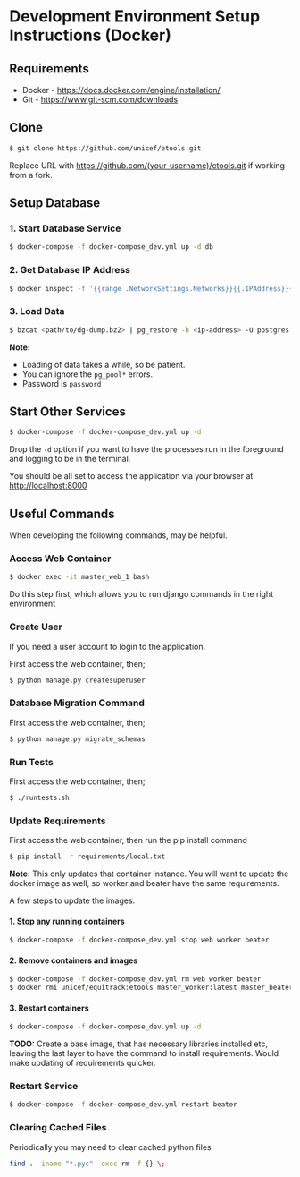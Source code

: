 # Development Environment Setup Instructions (Docker)

## Requirements

 * Docker - https://docs.docker.com/engine/installation/
 * Git - https://www.git-scm.com/downloads


## Clone

```bash
$ git clone https://github.com/unicef/etools.git
```

Replace URL with https://github.com/(your-username)/etools.git if working from a fork.


## Setup Database

### 1. Start Database Service

```bash
$ docker-compose -f docker-compose_dev.yml up -d db
```

### 2. Get Database IP Address

```bash
$ docker inspect -f '{{range .NetworkSettings.Networks}}{{.IPAddress}}{{end}}' master_db_1
```

### 3. Load Data

```bash
$ bzcat <path/to/dg-dump.bz2> | pg_restore -h <ip-address> -U postgres -F t -d etools
```

**Note:**
 * Loading of data takes a while, so be patient.
 * You can ignore the `pg_pool*` errors.
 * Password is `password`


## Start Other Services

```bash
$ docker-compose -f docker-compose_dev.yml up -d
```

Drop the `-d` option if you want to have the processes run in the foreground and logging to be in the terminal.


You should be all set to access the application via your browser at [http://localhost:8000](http://localhost:8000)


## Useful Commands

When developing the following commands, may be helpful.

### Access Web Container

```bash
$ docker exec -it master_web_1 bash
```

Do this step first, which allows you to run django commands in the right environment


### Create User

If you need a user account to login to the application.

First access the web container, then;

```bash
$ python manage.py createsuperuser
```

### Database Migration Command

First access the web container, then;

```bash
$ python manage.py migrate_schemas
```

### Run Tests

First access the web container, then;

```bash
$ ./runtests.sh
```

### Update Requirements

First access the web container, then run the pip install command

```bash
$ pip install -r requirements/local.txt
```

**Note:** This only updates that container instance. You will want to update the docker image as well, so worker and beater have the same requirements.

A few steps to update the images.

#### 1. Stop any running containers

```bash
$ docker-compose -f docker-compose_dev.yml stop web worker beater
```

#### 2. Remove containers and images

```bash
$ docker-compose -f docker-compose_dev.yml rm web worker beater
$ docker rmi unicef/equitrack:etools master_worker:latest master_beater:latest
```

#### 3. Restart containers

```bash
$ docker-compose -f docker-compose_dev.yml up -d
```

**TODO:** Create a base image, that has necessary libraries installed etc, leaving the last layer to have the command to install requirements. Would make updating of requirements quicker.

### Restart Service

```bash
$ docker-compose -f docker-compose_dev.yml restart beater
```

### Clearing Cached Files

Periodically you may need to clear cached python files

```bash
find . -iname "*.pyc" -exec rm -f {} \;
```
